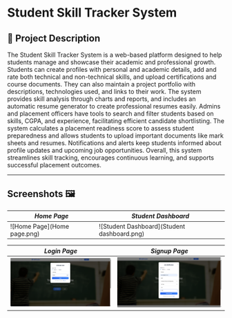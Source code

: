 # Student Skill Tracker System

## 📖 Project Description

The Student Skill Tracker System is a web-based platform designed to help students manage and showcase their academic and professional growth. Students can create profiles with personal and academic details, add and rate both technical and non-technical skills, and upload certifications and course documents. They can also maintain a project portfolio with descriptions, technologies used, and links to their work. The system provides skill analysis through charts and reports, and includes an automatic resume generator to create professional resumes easily. Admins and placement officers have tools to search and filter students based on skills, CGPA, and experience, facilitating efficient candidate shortlisting. The system calculates a placement readiness score to assess student preparedness and allows students to upload important documents like mark sheets and resumes. Notifications and alerts keep students informed about profile updates and upcoming job opportunities. Overall, this system streamlines skill tracking, encourages continuous learning, and supports successful placement outcomes.

---

## Screenshots 🖼  

| *Home Page* | *Student Dashboard* |
|-------------|----------------------|
| ![Home Page](Home page.png) | ![Student Dashboard](Student dashboard.png) |

| *Login Page* | *Signup Page* |
|--------------|---------------|
| ![Login](Login.png) | ![signup](signup.png) |



